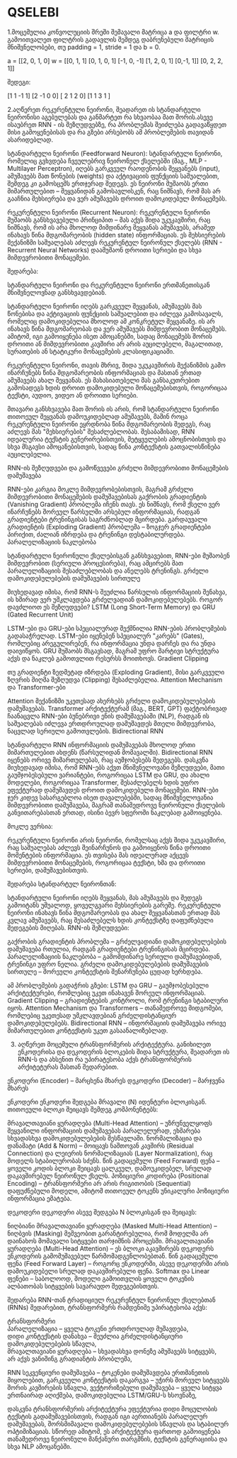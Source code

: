 # QSELEBI
1.მოცემულია კონვოლუციის შრეში შემავალი მატრიცა a და ფილტრი w. გამოითვალეთ ფილტრის გადავლის შემდეგ დაბრუნებული მატრიცის მნიშვნელობები, თუ padding = 1,
stride = 1 და b = 0.

a = [[2, 0, 1, 0]          w = [[0, 1, 1]
     [0, 1, 0, 1]               [-1, 0, -1]
     [1, 2, 0, 1]               [0,-1, 1]] 
     [0, 2, 2, 1]] 



შედეგი:

[1  1  -1  1]
[2  -1  0  0]
[ 2  1  2  0]
[1  1  3  1  ]

2.აღწერეთ რეკურენტული ნეირონი, შეადარეთ ის სტანდარტული ნეირონისი აგებულებას და განმარტეთ რა სხვაობაა მათ შორის.ასევე ისაუბრეთ RNN - ის შეზღუდვებზე, რა პრობლემას შეიძლება  გადავაწყდეთ მისი გამოყენებისას და რა გზები არსებობს ამ პრობლემების თავიდან ასარიდებლად. 

სტანდარტული ნეირონი (Feedforward Neuron):
სტანდარტული ნეირონი, რომელიც გვხვდება ჩვეულებრივ ნეირონულ ქსელებში (მაგ., MLP - Multilayer Perceptron), იღებს გარკვეულ რაოდენობის შეყვანებს (input), ამუშავებს მათ წონების (weights) და აქტივაციის ფუნქციის საშუალებით, შემდეგ კი გამოსცემს ერთჯერად შედეგს. ეს ნეირონი მუშაობს ერთი მიმართულებით – შეყვანიდან გამოსავლისკენ, რაც ნიშნავს, რომ მას არ გააჩნია მეხსიერება და ვერ ამუშავებს დროით დამოკიდებულ მონაცემებს.

რეკურენტული ნეირონი (Recurrent Neuron):
რეკურენტული ნეირონი მუშაობს განსხვავებული პრინციპით – მას აქვს შიდა უკუკავშირი, რაც ნიშნავს, რომ ის არა მხოლოდ მიმდინარე შეყვანას ამუშავებს, არამედ ინახავს წინა მდგომარეობის (hidden state) ინფორმაციას. ეს მეხსიერების მექანიზმი საშუალებას აძლევს რეკურენტულ ნეირონულ ქსელებს (RNN - Recurrent Neural Networks) დაამუშაონ დროითი სერიები და სხვა მიმდევრობითი მონაცემები.


შედარება:

სტანდარტული ნეირონი და რეკურენტული ნეირონი ერთმანეთისგან მნიშვნელოვნად განსხვავდებიან.

სტანდარტული ნეირონი იღებს გარკვეულ შეყვანას, ამუშავებს მას წონებისა და აქტივაციის ფუნქციის საშუალებით და იძლევა გამოსავალს, რომელიც დამოკიდებულია მხოლოდ ამ კონკრეტულ შეყვანაზე. ის არ ინახავს წინა მდგომარეობას და ვერ ამუშავებს მიმდევრობით მონაცემებს. ამიტომ, იგი გამოიყენება ისეთ ამოცანებში, სადაც მონაცემებს შორის დროითი ან მიმდევრობითი კავშირი არ არის აუცილებელი, მაგალითად, სურათების ან სტატიკური მონაცემების კლასიფიკაციაში.

რეკურენტული ნეირონი, თავის მხრივ, შიდა უკუკავშირის მექანიზმის გამო ინარჩუნებს წინა მდგომარეობის ინფორმაციას და მასთან ერთად ამუშავებს ახალ შეყვანას. ეს მახასიათებელი მას განსაკუთრებით გამოსადეგს ხდის დროით დამოკიდებული მონაცემებისთვის, როგორიცაა ტექსტი, აუდიო, ვიდეო ან დროითი სერიები.

მთავარი განსხვავება მათ შორის ის არის, რომ სტანდარტული ნეირონი თითოეულ შეყვანას დამოუკიდებლად ამუშავებს, მაშინ როცა რეკურენტული ნეირონი ეყრდნობა წინა მდგომარეობის შედეგს, რაც აძლევს მას "მეხსიერების" შესაძლებლობას. შესაბამისად, RNN იდეალურია ტექსტის გენერირებისთვის, მეტყველების ამოცნობისთვის და სხვა მსგავსი ამოცანებისთვის, სადაც წინა კონტექსტის გათვალისწინება აუცილებელია.



RNN-ის შეზღუდვები და გამოწვევები
გრძელი მიმდევრობითი მონაცემების დამუშავება

RNN-ები კარგია მოკლე მიმდევრობებისთვის, მაგრამ გრძელი მიმდევრობითი მონაცემების დამუშავებისას გაქრობის გრადიენტის (Vanishing Gradient) პრობლემა იჩენს თავს. ეს ნიშნავს, რომ ქსელი ვერ ინარჩუნებს შორეულ წარსულში არსებულ ინფორმაციას, რადგან გრადიენტები ტრენინგისას საგრძნობლად მცირდება.
გარდაუვალი გრადიენტის (Exploding Gradient) პრობლემა – ზოგჯერ გრადიენტები პირიქით, ძალიან იზრდება და ტრენინგი დესტაბილურდება.
პარალელიზაციის ნაკლებობა

სტანდარტული ნეირონული ქსელებისგან განსხვავებით, RNN-ები მუშაობენ მიმდევრობით (სერიული პროცესირება), რაც ამცირებს მათ პარალელიზაციის შესაძლებლობას და ანელებს ტრენინგს.
გრძელი დამოკიდებულებების დამუშავების სირთულე

მიუხედავად იმისა, რომ RNN-ს შეუძლია წარსულის ინფორმაციის შენახვა, ის ხშირად ვერ უმკლავდება გრძელვადიან დამოკიდებულებებს.
როგორ დავძლიოთ ეს შეზღუდვები?
LSTM (Long Short-Term Memory) და GRU (Gated Recurrent Unit)

LSTM-ები და GRU-ები სპეციალურად შექმნილია RNN-ების პრობლემების გადასაჭრელად.
LSTM-ები იყენებენ სპეციალურ "კარებს" (Gates), რომლებიც არეგულირებენ, რა ინფორმაცია უნდა დარჩეს და რა უნდა დაივიწყოს.
GRU მუშაობს მსგავსად, მაგრამ უფრო მარტივი სტრუქტურა აქვს და ნაკლებ გამოთვლით რესურსს მოითხოვს.
Gradient Clipping

თუ გრადიენტი ზედმეტად იზრდება (Exploding Gradient), მისი გარკვეული ზღვრის მიღმა შეზღუდვა (Clipping) შესაძლებელია.
Attention Mechanism და Transformer-ები

Attention მექანიზმი უკეთესად ახერხებს გრძელი დამოკიდებულებების დამუშავებას.
Transformer არქიტექტურამ (მაგ., BERT, GPT) ფაქტობრივად ჩაანაცვლა RNN-ები ბუნებრივი ენის დამუშავებაში (NLP), რადგან ის საშუალებას იძლევა ერთდროულად დამუშავდეს მთელი მიმდევრობა, ნაცვლად სერიული გამოთვლების.
Bidirectional RNN

სტანდარტული RNN ინფორმაციის დამუშავებას მხოლოდ ერთი მიმართულებით ახდენს (წარსულიდან მომავალში). Bidirectional RNN იყენებს ორივე მიმართულებას, რაც აუმჯობესებს შედეგებს.
დასკვნა
მიუხედავად იმისა, რომ RNN-ებს აქვთ მნიშვნელოვანი შეზღუდვები, მათი გაუმჯობესებული ვარიანტები, როგორიცაა LSTM და GRU, და ახალი მოდელები, როგორიცაა Transformer, შესაძლებელს ხდის უფრო ეფექტურად დამუშავდეს დროით დამოკიდებული მონაცემები. RNN-ები ჯერ კიდევ სასარგებლოა ისეთ დავალებებში, სადაც მნიშვნელოვანია მიმდევრობითი დამუშავება, მაგრამ თანამედროვე ნეირონული ქსელების განვითარებასთან ერთად, ისინი ბევრ სფეროში ნაკლებად გამოიყენება.




მოკლე ვერსია:


რეკურენტული ნეირონი არის ნეირონი, რომელსაც აქვს შიდა უკუკავშირი, რაც საშუალებას აძლევს შეინარჩუნოს და გამოიყენოს წინა დროითი მომენტების ინფორმაცია. ეს თვისება მას იდეალურად აქცევს მიმდევრობითი მონაცემების, როგორიცაა ტექსტი, ხმა და დროითი სერიები, დამუშავებისთვის.

შედარება სტანდარტულ ნეირონთან:

სტანდარტული ნეირონი იღებს შეყვანას, მას ამუშავებს და შედეგს გამოიტანს უშუალოდ, ყოველგვარი მეხსიერების გარეშე.
რეკურენტული ნეირონი ინახავს წინა მდგომარეობას და ახალ შეყვანასთან ერთად მას კვლავ ამუშავებს, რაც შესაძლებელს ხდის კონტექსტზე დაფუძნებული შედეგების მიღებას.
RNN-ის შეზღუდვები:

გაქრობის გრადიენტის პრობლემა – გრძელვადიანი დამოკიდებულებების დამუშავება რთულია, რადგან გრადიენტები ტრენინგისას მცირდება.
პარალელიზაციის ნაკლებობა – გამომდინარე სერიული დამუშავებიდან, ტრენინგი უფრო ნელია.
გრძელი დამოკიდებულებების დამუშავების სირთულე – შორეული კონტექსტის შენარჩუნება ცუდად ხერხდება.

ამ პრობლემების გადაჭრის გზები:
LSTM და GRU – გაუმჯობესებული არქიტექტურები, რომლებიც უკეთ ინახავენ შორეულ ინფორმაციას.
Gradient Clipping – გრადიენტების კონტროლი, რომ ტრენინგი სტაბილური იყოს.
Attention Mechanism და Transformers – თანამედროვე მიდგომები, რომლებიც უკეთესად უმკლავდებიან გრძელდისტანციურ დამოკიდებულებებს.
Bidirectional RNN – ინფორმაციის დამუშავება ორივე მიმართულებით კონტექსტის უკეთ გასაანალიზებლად.




3. აღწერეთ მოცემული ტრანსფორმერის არქიტექტურა.
განიხილეთ ენკოდერისა და დეკოდერის ბლოკების შიდა სტრუქტურა, შეადარეთ ის RNN-ს და ახსენით რა უპირატესობა აქვს ტრანსფორმერის არქიტეტურას მასთან შედარებით.

ენკოდერი (Encoder) – მარცხენა მხარეს
დეკოდერი (Decoder) – მარჯვენა მხარეს

ენკოდერი
ენკოდერი შედგება მრავალი (N) იდენტური ბლოკისგან. თითოეული ბლოკი შეიცავს შემდეგ კომპონენტებს:

მრავალთავიანი ყურადღება (Multi-Head Attention) – უზრუნველყოფს შეყვანილი ინფორმაციის დამუშავებას პარალელურად, ეხმარება სხვადასხვა დამოკიდებულებების შესწავლაში.
ნორმალიზაცია და დანამატი (Add & Norm) – მოიცავს ნაშთოვან კავშირს (Residual Connection) და ლეიერის ნორმალიზაციას (Layer Normalization), რაც მოდელს სტაბილურობას სძენს.
წინ გადაცემული (Feed Forward) ფენა – ყოველი კოდის ბლოკი შეიცავს ცალკეულ, დამოუკიდებელ, სრულად დაკავშირებულ ნეირონულ ქსელს.
პოზიციური კოდირება (Positional Encoding) – ტრანსფორმერი არ არის რიგითობის (Sequential) დაფუძნებული მოდელი, ამიტომ თითოეულ ტოკენს უნიკალური პოზიციური ინფორმაცია ემატება.

დეკოდერი
დეკოდერი ასევე შედგება N ბლოკისგან და შეიცავს:

ნიღბიანი მრავალთავიანი ყურადღება (Masked Multi-Head Attention) – ნიღბვის (Masking) მეშვეობით გარანტირებულია, რომ მოდელმა არ დაინახოს მომავალი სიტყვები თარჯიმნის პროცესში.
მრავალთავიანი ყურადღება (Multi-Head Attention) – ეს ბლოკი აკავშირებს დეკოდერს ენკოდერის გამომუშავებულ წარმომადგენლობებთან.
წინ გადაცემული ფენა (Feed Forward Layer) – როგორც ენკოდერში, ასევე დეკოდერში არის დამოუკიდებელი სრულად დაკავშირებული ფენა.
Softmax და Linear ფენები – საბოლოოდ, მოდელი გამოითვლის ყოველი ტოკენის ალბათობას სიტყვების სავარაუდო შედეგებისთვის.


შედარება RNN-თან
ტრადიციულ რეკურენტულ ნეირონულ ქსელებთან (RNNs) შედარებით, ტრანსფორმერს რამდენიმე უპირატესობა აქვს:


ტრანსფორმერი                                                                                                                                                     
პარალელიზაცია – ყველა ტოკენი ერთდროულად მუშავდება,	                                                                
დიდი კონტექსტის დანახვა – შეუძლია გრძელდისტანციური დამოკიდებულებების სწავლა,                          
მრავალთავიანი ყურადღება – სხვადასხვა დონეზე ამუშავებს სიტყვებს,	                                                
არ აქვს ვანიშინგ გრადიანტის პრობლემა,	                                                                                               


RNN
სეკვენციური დამუშავება – ტოკენები დამუშავდება ერთმანეთის მიყოლებით,
გარკვეული კონტექსტის დაკარგვა – უჭირს შორეულ სიტყვებს შორის კავშირების სწავლა,
ვექტორიზებული დამუშავება – ყველა სიტყვა ერთნაირად აღიქმება,
 დამოკიდებულია LSTM/GRU-ს ხსოვნაზე,



დასკვნა
ტრანსფორმერის არქიტექტურა ეფექტურია დიდი მოცულობის ტექსტის გადამუშავებისთვის, რადგან იგი აერთიანებს პარალელურ დამუშავებას, შორსმიმავალი დამოკიდებულებების სწავლას და სტაბილურ ოპტიმიზაციას. სწორედ ამიტომ, ეს არქიტექტურა ფართოდ გამოიყენება თანამედროვე ნეირონული მანქანური თარგმნის, ტექსტის გენერაციისა და სხვა NLP ამოცანებში.

